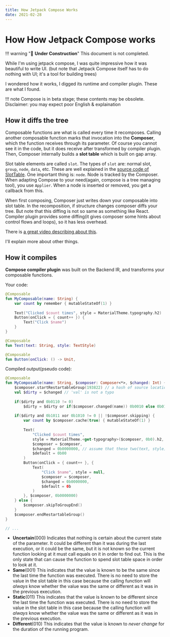 ```yaml
---
title: How Jetpack Compose Works
date: 2021-02-28
---
```


# How How Jetpack Compose works
!!! warning "🚧 **Under Construction**"
    This document is not completed.


While I'm using jetpack compose, I was quite impressive
how it was beautiful to write UI.
(but note that Jetpack Compose itself has to do nothing with UI; it's a tool for building trees)

I wondered how it works, I digged its runtime and compiler plugin.
These are what I found.

!!! note
    Compose is in beta stage; these contents may be obsolete.
    Disclaimer: you may expect poor English & explaination

## How it diffs the tree
Composable functions are what is called every time it recomposes.
Calling another composable function marks that invocation into the **Composer**,
which the function receives through its parameter. Of course you cannot see it in the code,
but it does receive after transformed by compiler plugin.  
Then, Composer internally builds a **slot table** which is built on gap array.

Slot table elements are called `slot`.
The types of `slot` are: normal slot, `group`, `node`, `data`, etc.
These are well explained in the [source code of SlotTable](https://android.googlesource.com/platform/frameworks/support/+/refs/heads/androidx-main/compose/runtime/runtime/src/commonMain/kotlin/androidx/compose/runtime/SlotTable.kt).
One important thing is: `node`. Node is tracked by the Composer. 
When adapting Compose to your need(again, compose is a tree managing tool), you use `Applier`.
When a node is inserted or removed, you get a callback from this.

When first composing, Composer just writes down your composable into slot table.
In the recomposition, if structure changes composer diffs your tree.
But note that this diffing is not so same as something like React. Compiler plugin
provides some diffing(it gives composer some hints about control flows
and loops), so it has less overhead.

There is [a great video describing about this](https://youtu.be/Q9MtlmmN4Q0).

I'll explain more about other things.


## How it compiles
**Compose compiler plugin** was built on the Backend IR, and transforms your composable functions.

Your code:
``` kotlin
@Composable
fun MyComposable(name: String) {
	var count by remember { mutableStateOf(1) }
	
	Text("Clicked $count times", style = MaterialTheme.typography.h2)
	Button(onClick = { count++ }) {
		Text("Click $name")
	}
}

@Composable
fun Text(text: String, style: TextStyle)

@Composable
fun Button(onClick: () -> Unit, 
```

Compiled output(pseudo code):
``` kotlin
@Composable
fun MyComposable(name: String, $composer: Composer<*>, $changed: Int) {
	$composer.startRestartableGroup(193822) // a hash of source location, eg) "com.example/myFile.kt/MyComposable"
	val $dirty = $changed // 'val' is not a typo
	
	if($dirty and 0b0110 != 0)
		$dirty = $dirty or if($composer.changed(name)) 0b0010 else 0b0100
	
	if($dirty and 0b1011 xor 0b1010 != 0 || !$composer.skipping) {
		var count by $composer.cache(true) { mutableStateOf(1) }
		
		Text(
			"Clicked $count times",
			style = MaterialTheme.<get-typography>($composer, 0b0).h2,
			$composer = $composer,
			$changed = 0b0000000, // assume that these two(text, style) are the only parameter
			$default = 0b00
		)
		Button(onClick = { count++ }, {
	  		Text(
				"Click $name", style = null,
				$composer = $composer,
				$changed = 0b0000000,
				$default = 0b
			)
		}, $composer, 0b0000000)
	} else {
		$composer.skipToGroupEnd()
	}
	$composer.endRestartableGroup()
}

// ...
```



* **Uncertain**(000)
  Indicates that nothing is certain about the current state of the parameter. It could be different than it was during the last execution, or it could be the same, but it is not known so the current function looking at it must call equals on it in order to find out.
  This is the only state that can cause the function to spend slot table space in order to look at it.
* **Same**(001)
  This indicates that the value is known to be the same since the last time the function was executed. There is no need to store the value in the slot table in this case because the calling function will *always* know whether the value was the same or different as it was in the previous execution.
* **Static**(011)
  This indicates that the value is known to be different since the last time the function was executed. There is no need to store the value in the slot table in this case because the calling function will *always* know whether the value was the same or different as it was in the previous execution.
* **Different**(010)
  This indicates that the value is known to *never change* for the duration of the running program.



